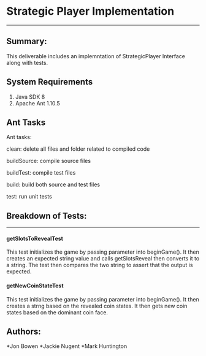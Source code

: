 # Strategic Player Implementation
------------------------------------------

## Summary:

This deliverable includes an implemntation of StrategicPlayer Interface along with tests.

## System Requirements

1. Java SDK 8
2. Apache Ant 1.10.5

## Ant Tasks

Ant tasks:

clean: delete all files and folder related to compiled code

buildSource: compile source files

buildTest: compile test files

build: build both source and test files

test: run unit tests

## Breakdown of Tests:
-----------------------------------------------------------------------

#### getSlotsToRevealTest

This test initializes the game by passing parameter into beginGame(). It then creates an expected string value and calls getSlotsReveal
then converts it to a string. The test then compares the two string to assert that the output is expected.

#### getNewCoinStateTest

This test initializes the game by passing parameter into beginGame(). It then creates a strng based on the revealed coin states.
It then gets new coin states based on the dominant coin face.

## Authors:

*Jon Bowen
*Jackie Nugent
*Mark Huntington
